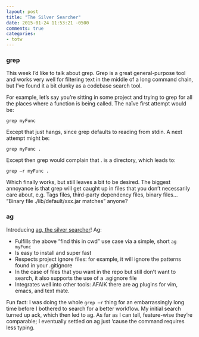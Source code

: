 ```yaml
---
layout: post
title: "The Silver Searcher"
date: 2015-01-24 11:53:21 -0500
comments: true
categories:
- totw
---
```


### grep

This week I’d like to talk about grep.  Grep is a great general-purpose tool and works very well for filtering text in
the middle of a long command chain, but I’ve found it a bit clunky as a codebase search tool.

For example, let’s say you’re sitting in some project and trying to grep for all the places where a function is being
called.  The naïve first attempt would be:

```
grep myFunc
```

Except that just hangs, since grep defaults to reading from stdin.  A next attempt might be:

```
grep myFunc .
```

Except then grep would complain that . is a directory, which leads to:

```
grep –r myFunc .
```

Which finally works, but still leaves a bit to be desired.  The biggest annoyance is that grep will get caught up in
files that you don’t necessarily care about, e.g. Tags files, third-party dependency files, binary files… “Binary file
./lib/default/xxx.jar matches” anyone?

### ag

Introducing [ag, the silver searcher](http://geoff.greer.fm/ag/)!  Ag:

- Fulfills the above “find this in cwd” use case via a simple, short `ag myFunc`
- Is easy to install and super fast
- Respects project ignore files: for example, it will ignore the patterns found in your .gitignore
- In the case of files that you want in the repo but still don’t want to search, it also supports the use of a .agignore file
- Integrates well into other tools: AFAIK there are ag plugins for vim, emacs, and text mate.

Fun fact: I was doing the whole `grep –r` thing for an embarrassingly long time before I bothered to search for a better
workflow.  My initial search turned up ack, which then led to ag.  As far as I can tell, feature-wise they’re
comparable; I eventually settled on ag just ‘cause the command requires less typing.
